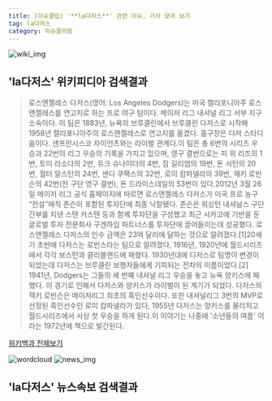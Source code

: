 ```yaml
---
title: (이슈클립) '**la다저스**' 관련 이슈, 기사 모아 보기
tag: la다저스
category: 이슈클리핑
---
```

![wiki_img](https://user-images.githubusercontent.com/42597476/44503234-41136a80-a6d0-11e8-9071-6fc6418eafe4.png)
## **'**la다저스**'** 위키피디아 검색결과
>로스앤젤레스 다저스(영어: Los Angeles Dodgers)는 미국 캘리포니아주 로스앤젤레스를 연고지로 하는 프로 야구 팀이다. 메이저 리그 내셔널 리그 서부 지구 소속이다. 이 팀은 1883년, 뉴욕의 브루클린에서 브루클린 다저스로 시작해 1958년 캘리포니아주의 로스앤젤레스로 연고지를 옮겼다. 홈구장은 다저 스타디움이다. 샌프란시스코 자이언츠와는 라이벌 관계다.이 팀은 총 6번의 시리즈 우승과 22번의 리그 우승의 기록을 가지고 있으며, 영구 결번으로는 피 위 리즈의 1번, 토미 라소다의 2번, 듀크 슈나이더의 4번, 짐 길리엄의 19번, 돈 서턴의 20번, 월터 알스턴의 24번, 샌디 쿠팩스의 32번, 로이 캄파넬라의 39번, 재키 로빈슨의 42번(전 구단 영구 결번), 돈 드라이스데일의 53번이 있다.2012년 3월 26일 메이저 리그 공식 홈페이지에 따르면 로스앤젤레스 다저스가 미국 프로 농구 “전설”매직 존슨이 포함된 투자단에 최종 낙찰됐다. 존슨은 워싱턴 내셔널스 구단 간부를 지낸 스탠 카스텐 등과 함께 투자단을 구성했고 최근 시카고에 기반을 둔 글로벌 투자 전문회사 구겐하임 파트너스를 투자단에 끌어들이는데 성공했다. 로스앤젤레스 다저스의 인수 금액은 23억 달러에 달하는 것으로 알려졌다.[1]20세기 초반에 다저스는 로빈스라는 팀으로 알려졌다, 1916년, 1920년에 월드시리즈에서 각각 보스턴과 클리블랜드에 패했다. 1930년대에 다저스로 팀명이 변경이 되었는데 다저스는 브루클린 보행자들에게 기피되는 전차의 이름이었다.[2] 1941년, Dodgers는 그들의 세 번째 내셔널 리그 우승을 놓고  뉴욕 양키스에 패했다. 이 경기로 인해서 다저스와 양키스가 라이벌이 된 계기가 되었다. 다저스의 잭키 로빈슨은 메이저리그 최초의 흑인선수이다. 또한 내셔널리그 3번의 MVP로 선정된 흑인선수인 로이 캄파넬라가 있다, 1955년 다저스는 양키스를 물리치고 월드시리즈에서 사상 첫 우승을 하게 된다.이 이야기는 나중에  '소년들의 여름' 이라는 1972년에 책으로 발간된다. 

<a href="https://ko.wikipedia.org/wiki/la다저스" target="_blank">위키백과 전체보기</a>

![wordcloud](https://s3.ap-northeast-2.amazonaws.com/lyrics101-wordcloud/2018-09-29-1538190324.png)
![news_img](https://user-images.githubusercontent.com/42597476/44507050-1206f400-a6e4-11e8-8d98-7ffbfebb353f.png)
## **'**la다저스**'** 뉴스속보 검색결과

